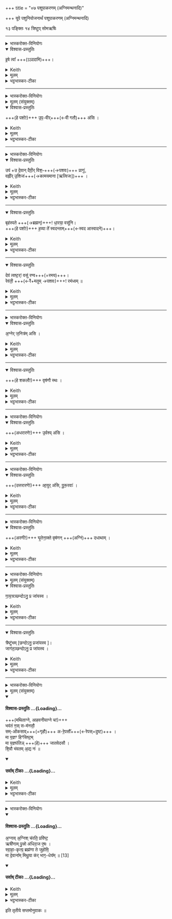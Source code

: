 +++
title = "०७ पशूपाकरणम् (अग्निमन्थनादि)"

+++
यूपे पशुनियोजनार्थं पशूपाकरणम् (अग्निमन्थनादि)

१३ पङ्क्तिः
१४ त्रिष्टुप्
 सोमऋषिः
_______
<details><summary>भास्करोक्त-विनियोगः</summary>

1बर्हिषी आदत्ते - इषे त्वेति ॥
</details>
<details open><summary>विश्वास-प्रस्तुतिः</summary>

इ॒षे त्वा᳚ +++(ऽऽददामि)+++।
</details>
<details><summary>Keith</summary>

For striving thee!
</details>
<details><summary>मूलम्</summary>

इ॒षे त्वा᳚ ।
</details>
<details><summary>भट्टभास्कर-टीका</summary>

1बर्हिषी आदत्ते - इषे त्वेति ॥ व्याख्यातम् । इह तु पशुलक्षणमन्नम् । तदर्थं तदुपाकरणार्थं त्वामादद इति शेषः । जातावेकवचनम् । 'इषे त्वेति बार्हिरादत्ते' `इति ब्राह्मणम् ॥

- [इडन्नं सर्वैरेषणीयत्वात् ।इषु इच्छायाम् … कर्मणि करणे च सम्पदादिलक्षणस्स्त्रियां क्विप्प्रत्ययः (पा.सू. 3.3.108 वा.9), … तादर्थ्ये चतुर्थी, 'सावेकाचः' (पा.सू. 6.1.168) इति विभक्तेरुदात्तत्वम् ।]
</details>

_______
<details><summary>भास्करोक्त-विनियोगः</summary>

2पशुमुपाकरोति - उपवीरिति ॥
</details>
<details><summary>मूलम् (संयुक्तम्)</summary>

उप॒वीर॒स्युपो॑ दे॒वान्दैवी॒र्विश॒ᳶ प्रागु॒र्वह्नी॑रु॒शिजो॒ बृह॑स्पते धा॒रया॒ वसू॑नि ह॒व्या ते᳚ स्वदन्ता॒न्देव॑ त्वष्ट॒र्वसु॑ रण्व॒ रेव॑ती॒ रम॑ध्वम् 
</details>
<details open><summary>विश्वास-प्रस्तुतिः</summary>

+++(हे पशो!)+++ उ॒प॒-वीर्+++(←वी गतौ)+++ अ॑सि ।  
</details>
<details><summary>Keith</summary>

Thou art the impeller.
</details>
<details><summary>मूलम्</summary>

उ॒प॒वीर॑सि ।  
</details>
<details><summary>भट्टभास्कर-टीका</summary>

2पशुमुपाकरोति - उपवीरिति ॥ उपवीयते उपसङ्गम्यते उपाक्रियत इत्य् **उपवीः** । वेतेः क्विप् । हे पशो देवेभ्यस् त्वम् उपाकृतोसीत्य् अर्थः । 'उप ह्येनान् आकरोति' ` इति च ब्राह्मणम् ।  
</details>

_______
<details><summary>भास्करोक्त-विनियोगः</summary>

तत्र हि देवानां समीपे आभिमुख्येनैनान् पशून् करोति । 
</details>
<details open><summary>विश्वास-प्रस्तुतिः</summary>

उप॑ +उ दे॒वान् दैवी॒र् विश॒ᳶ+++(→पशवः)+++ प्रागुः॑,  
वह्नी॑र् उ॒शिजः॑+++(→कामयमाना [ऋत्विजः])+++ ।
</details>
<details><summary>Keith</summary>

To the gods the servants of the gods have come,   
the priests, the eager ones.
</details>
<details><summary>मूलम्</summary>

उपो॑ दे॒वान् दैवी॒र्विश॒ᳶ  प्रागुः॑,  
वह्नी॑रु॒शिजः॑ ।
</details>
<details><summary>भट्टभास्कर-टीका</summary>

तत्र हि देवानां समीपे आभिमुख्येनैनान् पशून् करोति । जातावेकवचने बहुवचनम् । तस्मात् त्वदीया अवयवा अवदान-भावम् आपन्ना **देवान्** अग्नीषोमादीन् **उपप्रागुः** उपप्रयन्तु प्रकर्षेणोपगच्छन्तु । **उपो** इति निपातसमुदाय उपश्ब्दस्यार्थे वर्तते । 'छन्दसि लुङ्लङ्लिटः' इति लुङ्, 'इणो गा लुङि' इति गादेशः, 'गातिस्था' इत्यादिना सिचो लुक् ।

कथम्भूता इत्याह - दैवीर्विशः देवानामिमा **दैव्यः** । 'देवाद्यञञौ' इत्यञ्, 'वा छन्दसि' इति पूर्वसवर्णदीर्घत्वम् । **विशः** प्रजाः **दैव्यः** प्रजा भूत्वा देवान् उपगच्छान्त्व् इत्यर्थः । 'दैवीर्ह्येता विशस्सतीर्देवानुपयन्ति' ` इति च ब्राह्मणम् । यद्वा - **दैवीर्विशः** इति द्वितीया, **देवान् दैवीश्** च **विशः** उपगच्छन्तु ।  

किञ्च - वह्नीर् **उशिजः** यज्ञस्य वोढारः ऋत्विजो वह्नयः । 'वहिश्रिश्रुयुद्रुग्ला' इत्यादिना वह्नेर्निप्रत्ययः, निदिति हि तत्रोच्यते, 'तस्माच्छसो नः' इति नत्वं न क्रियते 'सर्वे विधयश्छन्दसि विकल्प्यन्ते' इति । **उशिजः** कामनावन्तः भक्षणरुचयः । यद् वा - कमनीयाः स्पृहणीया इत्यर्थः । शेष-भक्षणादिना तान् अप्य् उपगच्छन्तु । 'ऋत्विजो वै वह्नय उशिजः' इत्यादि ब्राह्मणम् । 'वशेः किच्च' इति वष्टेरिजिप्रत्ययः ।
</details>

________
<details open><summary>विश्वास-प्रस्तुतिः</summary>

बृह॑स्पते +++(→ब्रह्मन्)+++! धा॒रया॒ वसू॑नि।  
+++(हे पशो!)+++ ह॒व्या ते᳚ स्वदन्ताम्+++(←स्वद आस्वादने)+++।   
</details>
<details><summary>Keith</summary>

O Bihaspati, guard wealth.  
Let thy oblations taste sweet.
</details>
<details><summary>मूलम्</summary>

बृह॑स्पते धा॒रया॒ वसू॑नि।  
ह॒व्या ते᳚ स्वदन्ताम्।   
</details>
<details><summary>भट्टभास्कर-टीका</summary>

अतः परं विराडेकपदा । हे **बृहस्पते** त्वमपि **वसूनी** धनानि पशुलक्षणानि यजमानार्थं **धारय** । 'ब्रह्म वै देवानां बृह्रस्पतिर्ब्रह्मणैवास्मै पशूनवरुन्धे' `इति ब्राह्मणम् । यद्वा - ब्रह्मा बृहस्पतिः । 

हे ब्रह्मन् अवदानलक्षणानि **वसूनि** धनानि **धारय** अवधारयेत्यर्थः । ब्रह्मा हि कर्मणाम् अध्यक्षः ।
आमन्त्रितस्याविद्यमानत्वात् धारयेति न निहन्यते, 'अन्येषामपि दृश्यते' इति संहितायां दीर्घत्वम् ।  

हे पशो **ते** तव **हव्या** हव्यान्यवदानलक्षणानि । 'शेश्छन्दसि बहुलम्' इति लुक् । **स्वदन्तां** स्वादूनि भवन्तु । ष्वद आस्वादने अनुदात्तेत् भौवादिकः ।
</details>

________
<details open><summary>विश्वास-प्रस्तुतिः</summary>

देव॑ त्वष्ट॒र्! वसु॑ रण्व+++(=रमय)+++।    
रेव॑ती॒ +++(←रै+मतुम् →पशवः)+++! रम॑ध्वम् ॥
</details>
<details><summary>Keith</summary>

O god Tvastr make pleasant our possessions.  
Stay, ye wealthy ones,
</details>
<details><summary>मूलम्</summary>

देव॑ त्वष्ट॒र्वसु॑ रण्व।    
रेव॑ती॒ रम॑ध्वम् ॥
</details>
<details><summary>भट्टभास्कर-टीका</summary>

**देव त्वष्टः** । 'नामन्त्रिते समानाधिकरणे' इति पूर्वस्याविद्यमानत्वानिषेधाद्द्वितीयं निहन्यते । त्वमपि क्षीरादीनां सर्वेषां वासहेतुं पशुलक्षणं धनं **रण्व** रमय सर्वेषां स्पृहणीयरूपं कुरु । 'त्वष्टा वै पशूनां मिथुनानां रूपकृद्रूपमेव पशुषु दधाति' इति ब्राह्मणम् । रवि गतौ, इदित्त्वान्नुम्, इह त्वयं रमत्यर्थे वर्तते । यद्वा - वसु वरिष्ठं रूपं रण्व रमय । पशून्वरिष्ठं हि वासयति । 'शृस्पृष्णिहि' इत्यादिना वसेरुप्रत्ययः, निदिति तत्रानुवर्तते । यद्वा - पशुलक्षणं धनं यजमाने रण्व रमय स्थिरीकुरु । यजमानं वा प्रापय ।  

हे **रेवतीः** रेवत्यः क्षीरादिधनवत्यः पशवः । 'पशवो वै रेवतीः पशूनेवास्मै रमयति' `इति ब्राह्मणम् । रैशब्दान्मतुपि 'रयेर्मतौ बहुलम्' इति सम्प्रसारणम्, 'सज्ञायाम्' इति मतुपो वत्वम्, षाष्ठिकमामन्त्रिताद्युदात्तत्वम्, तस्याविद्यमानत्वाद्रमध्वमिति न निहन्यते, अदुपदेशाल्लसार्वधातुकानुदात्तत्वे धातुस्वरः । यूयमपि रमध्वम् अस्मिन्यजमाने अनुरक्ता भवध्वम् । अस्मत्सम्बन्धिपशुरनेन हिंस्यत इति युष्माकं विरतिर्माभूदित्यर्थः ॥
</details>

_______
<details><summary>भास्करोक्त-विनियोगः</summary>

3अधिमन्थनशकलं निदधाति - अग्नेर्जनित्रमसीति ॥
</details>
<details open><summary>विश्वास-प्रस्तुतिः</summary>

अ॒ग्नेर् ज॒नित्र॑म् असि ।
</details>
<details><summary>Keith</summary>

Thou art the birthplace of Agni.
</details>
<details><summary>मूलम्</summary>

अ॒ग्नेर्ज॒नित्र॑मसि ।
</details>
<details><summary>भट्टभास्कर-टीका</summary>

3अधिमन्थनशकलं निदधाति - अग्नेर्जनित्रमसीति ॥ अग्नेर्जनित्रं जनकं प्रजननस्थानीयमसि हे शकल । 'अशित्रादिभ्य इत्रोत्रौ' इति जनेरित्रप्रत्ययः ॥
</details>

________
<details open><summary>विश्वास-प्रस्तुतिः</summary>

+++(हे शकलौ!)+++ वृष॑णौ स्थः ।
</details>
<details><summary>Keith</summary>

Ye are the two male ones.
</details>
<details><summary>मूलम्</summary>

वृष॑णौ स्थः ।
</details>
<details><summary>भट्टभास्कर-टीका</summary>

4वृषणावन्वञ्चौ निदधाति - वृषणौ स्थ इति ॥ हे शकलौ **वृषणौ** वृषणस्थानीयौ यागस्य युवां स्थः । यागद्वरेण वां वार्षितारौ कामानां स्थः । 'कनित्युवृषि' इत्यादिना वृषेः कनिन्प्रत्ययः । वृषणशब्दाद्द्विवचने 'वा षपूर्वस्य निगमे' इति दीर्घाभावः ॥
</details>

_______
<details><summary>भास्करोक्त-विनियोगः</summary>

5अरणी आदत्ते अधरोत्तरौ क्रमेण - उर्वश्यस्यायुरसि पुरूरवाः इत्येताभ्याम्, यथाहुः - 'उर्वशीत्यधरारणिमादत्ते, पुरूरवा इत्युत्तरारणिम्' इति ॥
</details>
<details open><summary>विश्वास-प्रस्तुतिः</summary>

+++(अधरारणे!)+++ उ॒र्वश्य् अ॑सि ।
</details>
<details><summary>Keith</summary>

Thou art Urvaśi, 
</details>
<details><summary>मूलम्</summary>

उ॒र्वश्य॑सि ।
</details>
<details><summary>भट्टभास्कर-टीका</summary>

5अरणी आदत्ते अधरोत्तरौ क्रमेण - उर्वश्यस्यायुरसि पुरूरवाः इत्येताभ्याम्, यथाहुः - 'उर्वशीत्यधरारणिमादत्ते, पुरूरवा इत्युत्तरारणिम्' इति ॥ हे अधरारणे उर्वश्यसि । 'घृतेनाक्ते' इत्यादिनिदर्शनात्त्रिलिङ्गोप्यरणिशब्दश्छन्दसि । उरु महान्तमस्याधारत्वेनाश्नुते व्याप्नोतीत्युर्वशी। अश्नुतेः कर्मण्यण्, 'संज्ञापूर्वको विधिरनित्यः' इति वृद्धिर्न क्रियते । यद्वा - परोक्षवृत्त्येदमुच्यते । यथा 'तं वा एतं षड्डूतं सन्तं । षड्डोतेत्याचर्क्षते परोक्षेण । परोक्षप्रिया इव हि देवाः' इति । 'परादिश्छन्दसि बहुलम्' इत्युत्तरपदाद्युदात्तत्वम् ॥
</details>

_______
<details><summary>भास्करोक्त-विनियोगः</summary>

6अथोत्तरारणिम् आदत्ते - आयुरसीति ॥
</details>
<details open><summary>विश्वास-प्रस्तुतिः</summary>

+++(उत्तरारणे!)+++ आ॒युर् अ॑सि, पु॒रू॒रवाः॑ ।
</details>
<details><summary>Keith</summary>

thou art Ayu, thou art Pururavas.
</details>
<details><summary>मूलम्</summary>

आ॒युर॑सि पु॒रू॒रवाः॑ ।
</details>
<details><summary>भट्टभास्कर-टीका</summary>

6अथोत्तरारणिम् आदत्ते - आयुरसीति ॥ एति विश्वं क्षणेन कर्मणा इत्यायुः । आयन्ते प्राप्यन्तेभिमतानीति वा आयुः अग्निरुच्यते । 'छन्दसीणः' इत्युण्प्रत्ययः । तद्वती उत्तरारणिः आयुरुच्यते, 'आत्मा वै पुत्रनामासि' इति पितापुत्रयोरभेदेन निर्देष्टुं शक्यत्वात् । उर्वशीपुरूरवसोः आयुर्नाम पुत्रो बभूव, तद्रूपेणारण्योरग्निस्स्वरूपेण वा क्रियते । तत्राधरारणिरुर्वशी माता, उत्तरारणिः पुरूरवाः पिता, अग्निरायुः पुत्र इति । 'उर्वश्यस्यायुरसीत्याह मिथुनत्वाय' `इति ब्राह्मणम् । तस्मात्पितापुत्रयोरैकशब्द्यम् । यद्वा - ईयतेनयाग्निरित्यायुः उत्तरारणिरग्नेरानयनहेतुरिति यावत् । तादृशी त्वमसि हे उत्तरारणे । अपि च - पुरूरवाः पुरु बहु राति मन्थनवेलायां शब्दं करोतीति पुरूरवाः । पुरुपूर्वाद्रातेरसुनि उपपदस्य दीर्घत्वं निपात्यते पुरूरवा इति, कृदुत्तरपदप्रकृतिस्वरत्वम् । 'परादिश्छन्दसि बहुलम्' इति वा उत्तरपदाद्युदात्तत्वम् ॥
</details>

_______
<details><summary>भास्करोक्त-विनियोगः</summary>

7आज्यस्थाल्याम् अरणी समनक्ति - घृतेनेति त्रिष्टुभैकपदया ॥
</details>
<details open><summary>विश्वास-प्रस्तुतिः</summary>

+++(अरणी!)+++ घृ॒तेना॒क्ते वृष॑णन् +++(अग्निं)+++ दधाथाम् ।
</details>
<details><summary>Keith</summary>

Anointed with ghee, do ye produce a male.
</details>
<details><summary>मूलम्</summary>

घृ॒तेना॒क्ते वृष॑णन्दधाथाम् ।
</details>
<details><summary>भट्टभास्कर-टीका</summary>

7आज्यस्थाल्यामरणी समनक्ति - घृतेनेति त्रिष्टुभैकपदया ॥ घृतेनाक्ते । घृ क्षरणे । वृषणं वर्षितारं कामानां अग्निं वृष्टिप्रदं वा दधाथां धारयतं धत्तं वा । 'वृषणं ह्येते दधाते ये अग्निम्' `इति ब्राह्मणम् । पूर्ववद्दीर्घाभावः ॥
</details>

_______
<details><summary>भास्करोक्त-विनियोगः</summary>

8-10प्रजातीर्वाचयते - गायत्रमिति ॥
</details>
<details><summary>मूलम् (संयुक्तम्)</summary>

गाय॒त्रञ् छन्दोऽनु॒ प्र जा॑यस्व॒ त्रैष्टु॑भ॒ञ्जाग॑त॒ञ्छन्दोऽनु॒ प्रजा॑यस्व  
</details>
<details open><summary>विश्वास-प्रस्तुतिः</summary>

गा॒य॒त्रञ्छन्दोऽनु॒ प्र जा॑यस्व ।  
</details>
<details><summary>Keith</summary>

Be born with the Gayatri metre, 
</details>
<details><summary>मूलम्</summary>

गा॒य॒त्रञ्छन्दोऽनु॒ प्र जा॑यस्व ।  
</details>
<details><summary>भट्टभास्कर-टीका</summary>

8-10प्रजातीर्वाचयते - गायत्रमिति ॥ हे अग्ने मथ्यमानस्त्वं गायत्रं छन्दोनुप्रजायस्व, गायत्रं हि छन्दोनूच्यमानं श्रुत्वा त्वं जायसे । 'अनुर्लक्षणे' इत्यनोः कर्मप्रवचनीयत्वं, यथा 'शाकल्यस्यसंहितामनुप्रावर्षत्' इति । 'छन्दोभिरेवैनं प्रजनयति' `इति ब्राह्मणम् ।
</details>

________
<details open><summary>विश्वास-प्रस्तुतिः</summary>

त्रैष्टु॑भम् [छन्दोऽनु॒ प्रजा॑यस्व ]।   
जाग॑त॒ञ्छन्दोऽनु॒ प्र जा॑यस्व ।  
</details>
<details><summary>Keith</summary>

with the Tristubh metre, be born with the Jagati metre.
</details>
<details><summary>मूलम्</summary>

त्रैष्टु॑भम् [छन्दोऽनु॒ प्रजा॑यस्व ]।   
जाग॑त॒ञ्छन्दोऽनु॒ प्र जा॑यस्व ।  
</details>
<details><summary>भट्टभास्कर-टीका</summary>

एवं त्रैष्टुभं छन्दोनुप्रजायस्वेत्यनुषज्यते । अत्र 'छन्दसः प्रत्ययविधाने नपुंसके स्वार्थ उपसङ्ख्यानम्' इति स्वार्थे प्रत्ययः । तत्र गायत्रशब्दात्प्राग्दीव्यतोण्, इतराभ्यामुत्सादित्वादञ्, 'उपसङ्ख्यानम्' इति प्राग्दीव्यतीयत्वात् ॥
</details>

_______
<details><summary>भास्करोक्त-विनियोगः</summary>

11जातम् अग्निम् आहवनीये प्रहरति - भवतन्न इति पङ्क्त्या पञ्चपदया वस्वष्टऋतुदशाक्षरया ॥ 
</details>
<details><summary>मूलम् (संयुक्तम्)</summary>

भव॑तं [12]न॒स्सम॑नसौ॒ समो॑कसावरे॒पसौ᳚ ।  मा य॒ज्ञꣳ हिꣳ॑सिष्ट॒म्मा य॒ज्ञप॑तिञ्जातवेदसौ शि॒वौ भ॑वतम॒द्य नः॑ ॥ 
</details>
<div class="js_include" newlevelforh1="4" none="" title="विश्वास-प्रस्तुतिः" unfilled url="/vedAH_yajuH/taittirIyam/saMhitA/Rk/vishvAsa-prastutiH/1/3_agniShToma-pashv-Adi/07_pashUpAkaraNam/02_bhavataM_nas.md">
<details open><summary><h4>विश्वास-प्रस्तुतिः ...{Loading}...</h4></summary>

+++(मथिताग्ने, आहवनीयाग्ने च!)+++  
भव॑तं न॒स् स-म॑नसौ॒  
सम्-ओ॑कसाव्+++(=गृहौ)+++ अ-रे॒पसौ᳚+++(←रेपस्=दुष्ट)+++ ।     
मा य॒ज्ञꣳ हिꣳ॑सिष्ट॒म्  
मा य॒ज्ञप॑तिञ् +++(हे)+++ जातवेदसौ ।  
शि॒वौ भ॑वतम् अ॒द्य नः॑ ॥
</details>
</div>
<div class="js_include" newlevelforh1="4" none="" title="सर्वाष् टीकाः" unfilled url="/vedAH_yajuH/taittirIyam/saMhitA/Rk/sarvASh_TIkAH/1/3_agniShToma-pashv-Adi/07_pashUpAkaraNam/02_bhavataM_nas.md">
<details open><summary><h4>सर्वाष् टीकाः ...{Loading}...</h4></summary>
<details><summary>Keith</summary>

Be ye of one mind for us,  
one dwelling, spotless.  
Harm not the sacrifice   
nor the lord of the sacrifice, O all-knowing;  
be ye two auspicious to-day with us.
</details>
<details><summary>मूलम्</summary>

भव॑तं न॒स्सम॑नसौ॒ समो॑कसावरे॒पसौ᳚ ।  
मा य॒ज्ञꣳ हिꣳ॑सिष्ट॒म्मा य॒ज्ञप॑तिञ्जातवेदसौ ।  
शि॒वौ भ॑वतम॒द्य नः॑ ॥
</details>
<details><summary>भट्टभास्कर-टीका</summary>

11जातम् अग्निम् आहवनीये प्रहरति - भवतन्न इति पङ्क्त्या पञ्चपदया वस्वष्टऋतुदशाक्षरया ॥ +++(वसु-८. अष्ट८,=१६ अक्षराणि। ऋतु-६ दश १०=१६ अक्षराणि। )+++

योग्निः पुरा भवत्य् आहवनीये, यश् चेदानीं मथित्वा प्रणीयते, हे तौ द्वाव् अग्नी **भवतं** भूयास्तं **नः** अस्माकं **समनसौ** समान-मनस्कौ अविप्रतिपन्नमनस्कौ । 'समानस्य छन्दसि' इति सभावः ।  
**समोकसौ** सहसमवेतौ समाननिवासाविति यावत् । उच समवाये, सम्पूर्वादसुन्प्रत्ययः, बहुलवचनात्कुत्वम् । समुच्येते इति समोकसौ । 'गतिकारकयोरपि पूर्वपदप्रकृतिस्वरत्वं च' इति पूर्वपदप्रकृतिस्वरत्वम् ।  

यद्वा - सम्शब्दस्य समानार्थ-वृत्तेर् बहुव्रीहिः । सम्भावौ वा समानस्य छान्दसः । **अरेपसौ** अपापौ पापाभिनिवेशरहितौ । 'नञ्सुभ्याम्' इत्युत्तरपदान्तोदात्तत्वम् । यस्मादरेपसौ तस्माद्यज्ञमिमं मा हिंसिष्टम् । मा च यज्ञपतिं यजमानम् । 'पत्यावैश्वर्ये' इति पूर्वपदप्रकृतिस्वरत्वम् । हे जातवेदसौ जातप्रज्ञानौ जातधनौ वा । वेत्तेर्विन्दतेर्वा असुन् । यद्वा - जातं विश्वं वित्तो विन्दत इति वा कारकपूर्वादसुन्, पूर्ववत्प्रकृतिस्वरत्वम्, इह तु आष्टमिकमाद्युदात्तत्वम् ।  

तादृशौ युवां अद्य अस्मिन्कर्मकाले नः अस्माकं शिवौ शान्तौ भवतम् । 'सद्यः परुत्' इत्यत्र इदमोद्यशब्दो निपात्यते । 'अग्निः पुरा भवत्यग्निं मथित्वा प्र हरति' इत्यादि ब्राह्मणम् ॥
</details>
</details>
</div>




_______
<details><summary>भास्करोक्त-विनियोगः</summary>

12प्रहृत्य स्रुवेणाभिजुहोति - अग्नावग्निरिति चतुष्पदया त्रिष्टुभा ॥
</details>
<div class="js_include" newlevelforh1="4" none="" title="विश्वास-प्रस्तुतिः" unfilled url="/vedAH_yajuH/taittirIyam/saMhitA/Rk/vishvAsa-prastutiH/1/3_agniShToma-pashv-Adi/07_pashUpAkaraNam/03_agnAv_agnish.md">
<details open><summary><h4>विश्वास-प्रस्तुतिः ...{Loading}...</h4></summary>

अ॒ग्नाव् अ॒ग्निश् च॑रति॒ प्रवि॑ष्ट॒  
ऋषी॑णाम् पु॒त्त्रो अ॑धिरा॒ज ए॒षः ।    
स्वा॒हा॒-कृत्य॒ ब्रह्म॑णा ते जुहोमि॒  
मा दे॒वाना᳚म् मिथु॒या क॑र् भाग॒-धेय᳚म् ॥ [13]
</details>
</div>
<div class="js_include" newlevelforh1="4" none="" title="सर्वाष् टीकाः" unfilled url="/vedAH_yajuH/taittirIyam/saMhitA/Rk/sarvASh_TIkAH/1/3_agniShToma-pashv-Adi/07_pashUpAkaraNam/03_agnAv_agnish.md">
<details open><summary><h4>सर्वाष् टीकाः ...{Loading}...</h4></summary>
<details><summary>Keith</summary>

The fire moveth entering into the fire,  
The son of the Rsis, the overlord he;  
With the cry of Hail! I offer to thee with devotion;  
Do thou not spoil the share of the gods.
</details>
<details><summary>मूलम्</summary>

अ॒ग्नाव॒ग्निश्च॑रति॒ प्रवि॑ष्ट॒ ऋषी॑णाम्पु॒त्त्रो अ॑धिरा॒ज ए॒षः ।    
स्वा॒हा॒कृत्य॒ ब्रह्म॑णा ते जुहोमि॒ मा दे॒वाना᳚म्मिथु॒या क॑र्भाग॒धेय᳚म् ॥ [13]
</details>
<details><summary>भट्टभास्कर-टीका</summary>

12प्रहृत्य स्रुवेणाभिजुहोति - अग्नावग्निरिति चतुष्पदया त्रिष्टुभा ॥ अग्नौ आहवनीये प्रविष्टो मथित्वा तत्र प्रहृतोयमग्निश्चरति चरतु भक्षयतु इदमाज्यम् । 'प्रहृत्य जुहोति जातायैवास्मा अन्नमपि दधाति' ` इति च ब्राह्मणम् । चरतेः पञ्चमो लकारः । प्रविष्ट इति 'गतिरनन्तरः' इति पूर्वपदप्रकृतिस्वरत्वम् । 

**ऋषयो** ज्ञातारः ऋत्विजः । ऋषन्तीती ऋषयः, 'इगुपधात्कित्' इतीन्, वृषादिर्द्रष्टव्यः । तेषां पुत्रः; ते ह्येनं जनयन्ति । **अधिराज** एषः अधिकं राजत इत्यधिराजः । पचाद्यच्, कृदुत्तरपदप्रकृतिस्वरत्वम् । यद्वा - अव्यारूढो राजा अधिराजः दीप्तिमतामुत्तमः । 'राजाहस्सखिभ्यष्टच्' । **स्वाहाकृत्य** स्वाहाकारं कृत्वा । यद्वा - स्वाहुतिस् स्वाहेति जुहोतेस् स्वाङुपसृष्टाद् औणादिको डाप्रत्ययः । ब्रह्मणा मन्त्रेण शोभनाम् आहुतिं कृत्वा, इमामाज्याहुतिं ते तुम्यं जुहोमीति । स्वाहाशब्दस्योर्यादित्वाद्गतिसंज्ञा । गतिसमासे कृदुत्तरपदप्रकृतिस्वरत्वम् ।   

यद्वा - ब्रह्म बृहत् इदमाज्यं जुहोमि । 'तृतीया च होश्छन्दसि' इति तृतीया । त्वं च तथा हुतस्सन् देवानां भागधेयं भागं मिथुया मा कः मिथ्या मा कः मा कार्षीः; मिथ्याकरर्ण स्तेयम् । 'मन्त्रे घस' इत्यादिना च्लेर्लुक् । 'भागरूपनामभ्यो धेयः' इति स्वार्थे धेयप्रत्ययः । यद्वा - मिथःकरणं मिधुयाकरणं परस्परसङ्करो भागानां, यथा वायव्यमिन्द्राय प्रदीयते, तथा ऐन्द्रं वायव इति, तथा मा कार्षीः । 'अव्ययादाप्सुपः' इति लुकं बाधित्वा 'सुपां सुलुक्' इत्यादिना विभक्तेर्याजादेशः ॥
</details>
</details>
</div>




इति तृतीये सप्तमोनुवाकः ॥  
